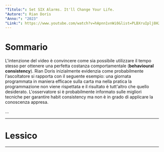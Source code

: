 ```yaml
---
"Titolo:": Set SIX Alarms. It'll Change Your Life.
"Autore:": Rian Doris
"Anno:": "2023"
"Link:": https://www.youtube.com/watch?v=hApnn1vnWi0&list=PLBXruIplj8H2q_zhooDHVRCCmwQK10NY2&index=31&ab_channel=RianDoris
---
```

# Sommario
L'intenzione del video è convincere come sia possibile utilizzare il tempo stesso per ottenere una perfetta costanza comportamentale (**behavioural consistency**).
Rian Doris inizialmente evidenzia come probabilmente l'ascoltatore si rapporta con il seguente esempio: una giornata programmata in maniera efficace sulla carta ma nella pratica la programmazione non viene rispettata e il risultato è tutt'altro che quello desiderato. L'osservatore si è probabilmente informato sulle migliori tecniche per garantire habit consistency ma non è in grado di applicare la conoscenza appresa.

...




----------------------------------------------------------------

# Lessico


----------------------------------------------------------------
